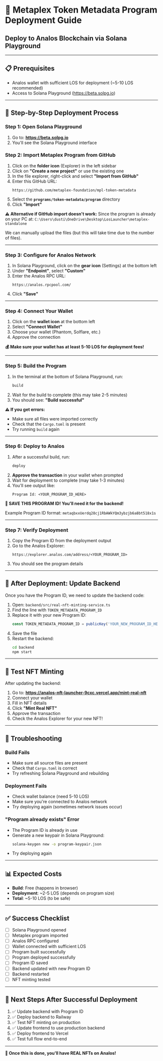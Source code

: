 # 🚀 Metaplex Token Metadata Program Deployment Guide
## Deploy to Analos Blockchain via Solana Playground

---

## 📋 **Prerequisites**
- Analos wallet with sufficient LOS for deployment (~5-10 LOS recommended)
- Access to Solana Playground (https://beta.solpg.io)

---

## 🎯 **Step-by-Step Deployment Process**

### **Step 1: Open Solana Playground**
1. Go to: **https://beta.solpg.io**
2. You'll see the Solana Playground interface

### **Step 2: Import Metaplex Program from GitHub**
1. Click on the **folder icon** (Explorer) in the left sidebar
2. Click on **"Create a new project"** or use the existing one
3. In the file explorer, right-click and select **"Import from GitHub"**
4. Enter this GitHub URL:
   ```
   https://github.com/metaplex-foundation/mpl-token-metadata
   ```
5. Select the **`programs/token-metadata/program`** directory
6. Click **"Import"**

**⚠️ Alternative if GitHub import doesn't work:**
Since the program is already on your PC at:
`C:\Users\dusti\OneDrive\Desktop\LosLauncher\metaplex-standalone`

We can manually upload the files (but this will take time due to the number of files).

---

### **Step 3: Configure for Analos Network**

1. In Solana Playground, click on the **gear icon** (Settings) at the bottom left
2. Under **"Endpoint"**, select **"Custom"**
3. Enter the Analos RPC URL:
   ```
   https://analos.rpcpool.com/
   ```
4. Click **"Save"**

---

### **Step 4: Connect Your Wallet**

1. Click on the **wallet icon** at the bottom left
2. Select **"Connect Wallet"**
3. Choose your wallet (Phantom, Solflare, etc.)
4. Approve the connection

**💰 Make sure your wallet has at least 5-10 LOS for deployment fees!**

---

### **Step 5: Build the Program**

1. In the terminal at the bottom of Solana Playground, run:
   ```bash
   build
   ```
2. Wait for the build to complete (this may take 2-5 minutes)
3. You should see: **"Build successful"**

**⚠️ If you get errors:**
- Make sure all files were imported correctly
- Check that the `Cargo.toml` is present
- Try running `build` again

---

### **Step 6: Deploy to Analos**

1. After a successful build, run:
   ```bash
   deploy
   ```
2. **Approve the transaction** in your wallet when prompted
3. Wait for deployment to complete (may take 1-3 minutes)
4. You'll see output like:
   ```
   Program Id: <YOUR_PROGRAM_ID_HERE>
   ```

**🎉 SAVE THIS PROGRAM ID! You'll need it for the backend!**

Example Program ID format: `metaqbxxUerdq28cj1RbAWkYQm3ybzjb6a8bt518x1s`

---

### **Step 7: Verify Deployment**

1. Copy the Program ID from the deployment output
2. Go to the Analos Explorer:
   ```
   https://explorer.analos.com/address/<YOUR_PROGRAM_ID>
   ```
3. You should see the program details

---

## 🔧 **After Deployment: Update Backend**

Once you have the Program ID, we need to update the backend code:

1. Open: `backend/src/real-nft-minting-service.ts`
2. Find the line with `TOKEN_METADATA_PROGRAM_ID`
3. Replace it with your new Program ID:
   ```typescript
   const TOKEN_METADATA_PROGRAM_ID = publicKey('YOUR_NEW_PROGRAM_ID_HERE');
   ```
4. Save the file
5. Restart the backend:
   ```bash
   cd backend
   npm start
   ```

---

## 🎨 **Test NFT Minting**

After updating the backend:

1. Go to: **https://analos-nft-launcher-9cxc.vercel.app/mint-real-nft**
2. Connect your wallet
3. Fill in NFT details
4. Click **"Mint Real NFT"**
5. Approve the transaction
6. Check the Analos Explorer for your new NFT!

---

## 🚨 **Troubleshooting**

### **Build Fails**
- Make sure all source files are present
- Check that `Cargo.toml` is correct
- Try refreshing Solana Playground and rebuilding

### **Deployment Fails**
- Check wallet balance (need 5-10 LOS)
- Make sure you're connected to Analos network
- Try deploying again (sometimes network issues occur)

### **"Program already exists" Error**
- The Program ID is already in use
- Generate a new keypair in Solana Playground:
  ```bash
  solana-keygen new -o program-keypair.json
  ```
- Try deploying again

---

## 📊 **Expected Costs**

- **Build**: Free (happens in browser)
- **Deployment**: ~2-5 LOS (depends on program size)
- **Total**: ~5-10 LOS (to be safe)

---

## ✅ **Success Checklist**

- [ ] Solana Playground opened
- [ ] Metaplex program imported
- [ ] Analos RPC configured
- [ ] Wallet connected with sufficient LOS
- [ ] Program built successfully
- [ ] Program deployed successfully
- [ ] Program ID saved
- [ ] Backend updated with new Program ID
- [ ] Backend restarted
- [ ] NFT minting tested

---

## 🎯 **Next Steps After Successful Deployment**

1. ✅ Update backend with Program ID
2. ✅ Deploy backend to Railway
3. ✅ Test NFT minting on production
4. ✅ Update frontend to use production backend
5. ✅ Deploy frontend to Vercel
6. ✅ Test full flow end-to-end

---

**🎉 Once this is done, you'll have REAL NFTs on Analos!**
